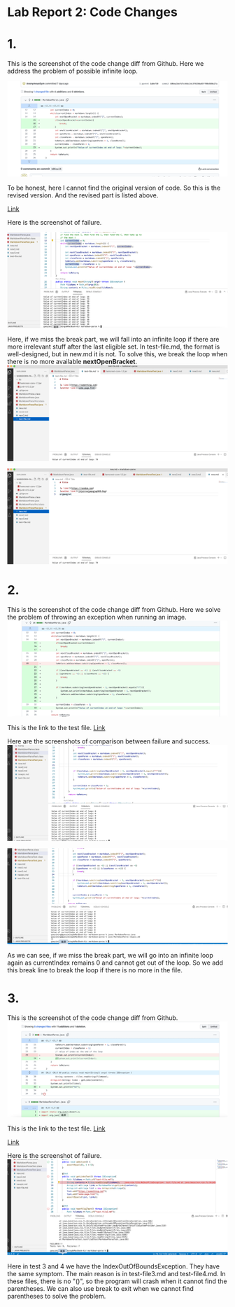 # Lab Report 2: Code Changes

# 1.

This is the screenshot of the code change diff from Github. Here we address the problem of possible infinite loop.

![Image][11]

[11]: 1.png

To be honest, here I cannot find the original version of code. So this is the revised version.
And the revised part is listed above.

[Link][1]

[1]:  https://github.com/AnonymousGym/markdown-parse/blob/main/MarkdownParse.java

Here is the screenshot of failure.

![Image][12]

[12]: 2.png

Here, if we miss the break part, we will fall into an infinite loop if there are more irrelevant stuff after the last eligible _[]()_ set. In test-file.md, the format is well-designed, but in new.md it is not. To solve this, we break the loop when there is no more available __nextOpenBracket__.
![Image][13]

[13]: 3.png
![Image][14]

[14]: 4.png

# 2.

This is the screenshot of the code change diff from Github. Here we solve the problem of throwing an exception when running an image.
![Image][15]

[15]: 5.png
This is the link to the test file.
[Link][2]

[2]: https://github.com/sha0xy/markdown-parse/blob/main/MarkdownParse.java

Here are the screenshots of comparison between failure and success.
![Image][16]

[16]: 6.png
![Image][17]

[17]: 7.png

As we can see, if we miss the break part, we will go into an infinite loop again as currentIndex remains 0 and cannot get out of the loop. So we add this break line to break the loop if there is no more __[]()__ in the file.

# 3.

This is the screenshot of the code change diff from Github. 
![Image][18]

[18]: 8.png

This is the link to the test file.
[Link][3]

[3]: https://github.com/littlefishy1/markdown-parse/blob/main/MarkdownParse.java
[Link][4]

[4]: https://github.com/littlefishy1/markdown-parse/blob/main/MarkdownParseTest.java

Here is the screenshot of failure.
![Image][19]

[19]: 9.png

Here in test 3 and 4 we have the IndexOutOfBoundsException. They have the same symptom. The main reason is in test-file3.md and test-file4.md.
In these files, there is no "()", so the program will crash when it cannot find the parentheses. We can also use break to exit when we cannot find parentheses to solve the problem.
